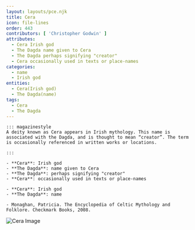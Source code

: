 ```yaml
---
layout: layouts/pce.njk
title: Cera
icon: file-lines
order: 443
contributors: [ 'Christopher Godwin' ]
attributes:
  - Cera Irish god
  - The Dagda name given to Cera
  - The Dagda perhaps signifying "creator"
  - Cera occasionally used in texts or place-names
categories:
  - name
  - Irish god
entities:
  - Cera(Irish god)
  - The Dagda(name)
tags:
  - Cera
  - The Dagda
---
```

``` tab [group1:Info]
::: magazinestyle
A deity known as Cera appears in Irish mythology. This name is associated with the Dagda, and is thought to mean “creator”. The term is occasionally referenced in written works or locations.

:::
```
``` tab [group1:Attributes]
- **Cera**: Irish god
- **The Dagda**: name given to Cera
- **The Dagda**: perhaps signifying "creator"
- **Cera**: occasionally used in texts or place-names
```
``` tab [group1:Entities]
- **Cera**: Irish god
- **The Dagda**: name
```
``` tab [group1:Sources]
- Monaghan, Patricia. The Encyclopedia of Celtic Mythology and Folklore. Checkmark Books, 2008.
```
![Cera Image]([None])

